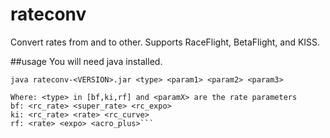 # rateconv
Convert rates from and to other. Supports  RaceFlight, BetaFlight, and KISS.

##usage
You will need java installed.

```
java rateconv-<VERSION>.jar <type> <param1> <param2> <param3>

Where: <type> in [bf,ki,rf] and <paramX> are the rate parameters
bf: <rc_rate> <super_rate> <rc_expo>
ki: <rc_rate> <rate> <rc_curve>
rf: <rate> <expo> <acro_plus>```
